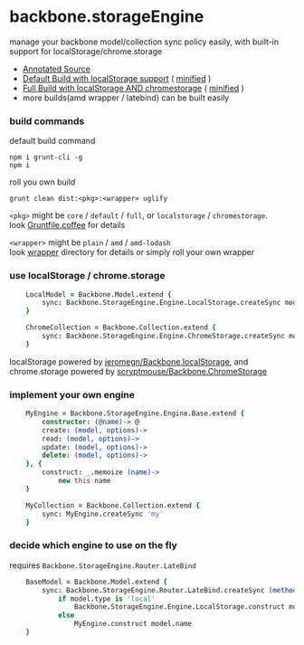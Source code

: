 backbone.storageEngine
======================

manage your backbone model/collection sync policy easily, with built-in support for localStorage/chrome.storage

+ [Annotated Source](http://mcfog.github.io/backbone.storageEngine/docs/backbone-storageEngine.html)
+ [Default Build with localStorage support](https://raw.github.com/mcfog/backbone.storageEngine/master/dist/default-plain/backbone-storageEngine.js) ( [minified](https://raw.github.com/mcfog/backbone.storageEngine/master/dist/default-plain/backbone-storageEngine.min.js) )
+ [Full Build with localStorage AND chromestorage](https://raw.github.com/mcfog/backbone.storageEngine/master/dist/full-plain/backbone-storageEngine.js) ( [minified](https://raw.github.com/mcfog/backbone.storageEngine/master/dist/full-plain/backbone-storageEngine.min.js) )
+ more builds(amd wrapper / latebind) can be built easily

### build commands
default build command

    npm i grunt-cli -g
    npm i

roll you own build

    grunt clean dist:<pkg>:<wrapper> uglify

`<pkg>` might be `core` / `default` / `full`, or `localstorage` / `chromestorage`.  
look [Gruntfile.coffee](https://github.com/mcfog/backbone.storageEngine/blob/master/Gruntfile.coffee) for details

`<wrapper>` might be `plain` / `amd` / `amd-lodash`  
look [wrapper](https://github.com/mcfog/backbone.storageEngine/tree/master/wrapper) directory for details or simply roll your own wrapper 

### use localStorage / chrome.storage

```coffee
    LocalModel = Backbone.Model.extend {
        sync: Backbone.StorageEngine.Engine.LocalStorage.createSync model.name
    }

    ChromeCollection = Backbone.Collection.extend {
        sync: Backbone.StorageEngine.Engine.ChromeStorage.createSync model.collection.name
    }
```

localStorage powered by [jeromegn/Backbone.localStorage](https://github.com/jeromegn/Backbone.localStorage), and chrome.storage powered by [scryptmouse/Backbone.ChromeStorage](https://github.com/scryptmouse/Backbone.ChromeStorage)

### implement your own engine

```coffee
    MyEngine = Backbone.StorageEngine.Engine.Base.extend {
        constructor: (@name)-> @
        create: (model, options)->
        read: (model, options)->
        update: (model, options)->
        delete: (model, options)->
    }, {
        construct: _.memoize (name)->
            new this name
    }

    MyCollection = Backbone.Collection.extend {
        sync: MyEngine.createSync 'my'
    }
```

### decide which engine to use on the fly
requires `Backbone.StorageEngine.Router.LateBind`

```coffee
    BaseModel = Backbone.Model.extend {
        sync: Backbone.StorageEngine.Router.LateBind.createSync (method, model, options)->
            if model.type is 'local'
                Backbone.StorageEngine.Engine.LocalStorage.construct model.name
            else
                MyEngine.construct model.name
    }
```

